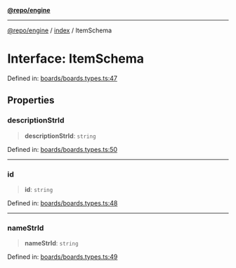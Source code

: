 [**@repo/engine**](../../README.md)

---

[@repo/engine](../../modules.md) / [index](../README.md) / ItemSchema

# Interface: ItemSchema

Defined in: [boards/boards.types.ts:47](https://github.com/alexqguo/drinking-board-game-v3/blob/423d7f07a24c1ecc390d54885c4978f1235ed349/packages/engine/src/boards/boards.types.ts#L47)

## Properties

### descriptionStrId

> **descriptionStrId**: `string`

Defined in: [boards/boards.types.ts:50](https://github.com/alexqguo/drinking-board-game-v3/blob/423d7f07a24c1ecc390d54885c4978f1235ed349/packages/engine/src/boards/boards.types.ts#L50)

---

### id

> **id**: `string`

Defined in: [boards/boards.types.ts:48](https://github.com/alexqguo/drinking-board-game-v3/blob/423d7f07a24c1ecc390d54885c4978f1235ed349/packages/engine/src/boards/boards.types.ts#L48)

---

### nameStrId

> **nameStrId**: `string`

Defined in: [boards/boards.types.ts:49](https://github.com/alexqguo/drinking-board-game-v3/blob/423d7f07a24c1ecc390d54885c4978f1235ed349/packages/engine/src/boards/boards.types.ts#L49)
